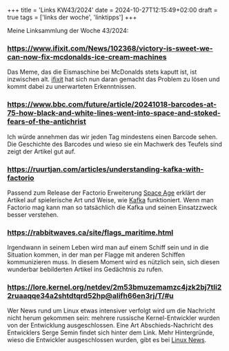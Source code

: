 +++
title = 'Links KW43/2024'
date = 2024-10-27T12:15:49+02:00
draft = true
tags = ['links der woche', 'linktipps']
+++

Meine Linksammlung der Woche 43/2024:

### https://www.ifixit.com/News/102368/victory-is-sweet-we-can-now-fix-mcdonalds-ice-cream-machines

Das Meme, das die Eismaschine bei McDonalds stets kaputt ist, ist inzwischen alt. [ifixit](https://www.ifixit.com/) hat sich nun daran gemacht das Problem zu lösen und kommt dabei zu unerwarteten Erkenntnissen.

### https://www.bbc.com/future/article/20241018-barcodes-at-75-how-black-and-white-lines-went-into-space-and-stoked-fears-of-the-antichrist

Ich würde annehmen das wir jeden Tag mindestens einen Barcode sehen. Die Geschichte des Barcodes und wieso sie ein Machwerk des Teufels sind zeigt der Artikel gut auf.

### https://ruurtjan.com/articles/understanding-kafka-with-factorio
Passend zum Release der Factorio Erweiterung [Space Age](https://factorio.com/blog/post/factorio-space-age-release) erklärt der Artikel auf spielerische Art und Weise, wie [Kafka](https://kafka.apache.org/) funktioniert. Wenn man Factorio mag kann man so tatsächlich die Kafka und seinen Einsatzzweck besser verstehen.

### https://rabbitwaves.ca/site/flags_maritime.html

Irgendwann in seinem Leben wird man auf einem Schiff sein und in die Situation kommen, in der man per Flagge mit anderen Schiffen kommunizieren muss. In diesem Moment wird es nützlich sein, sich diesen wunderbar bebilderten Artikel ins Gedächtnis zu rufen.

### https://lore.kernel.org/netdev/2m53bmuzemamzc4jzk2bj7tli22ruaaqqe34a2shtdtqrd52hp@alifh66en3rj/T/#u

Wer News rund um Linux etwas intensiver verfolgt wird um die Nachricht nicht herum gekommen sein: mehrere russische Kernel-Entwickler wurden von der Entwicklung ausgeschlossen. Eine Art Abschieds-Nachricht des Entwicklers Serge Semin findet sich hinter dem Link.
Mehr Hintergründe, wieso die Entwickler ausgeschlossen wurden, gibt es bei [Linux News](https://linuxnews.de/vertiefende-informationen-zur-entfernung-russischer-entwickler-aus-der-maintainer-liste-des-kernels/).